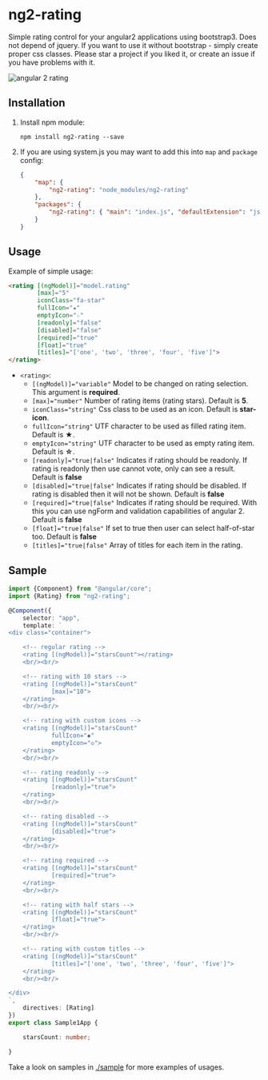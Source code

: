 # ng2-rating

Simple rating control for your angular2 applications using bootstrap3. Does not depend of jquery.
If you want to use it without bootstrap - simply create proper css classes.
Please star a project if you liked it, or create an issue if you have problems with it.

![angular 2 rating](https://raw.githubusercontent.com/pleerock/ng2-rating/master/resources/rating-example.png)

## Installation

1. Install npm module:

    `npm install ng2-rating --save`

2. If you are using system.js you may want to add this into `map` and `package` config:

    ```json
    {
        "map": {
            "ng2-rating": "node_modules/ng2-rating"
        },
        "packages": {
            "ng2-rating": { "main": "index.js", "defaultExtension": "js" }
        }
    }
    ```

## Usage

Example of simple usage:

```html
<rating [(ngModel)]="model.rating"
        [max]="5"
        iconClass="fa-star"
        fullIcon="★"
        emptyIcon="☆"
        [readonly]="false"
        [disabled]="false"
        [required]="true"
        [float]="true"
        [titles]="['one', 'two', 'three', 'four', 'five']">
</rating>
```

* `<rating>`:
    * `[(ngModel)]="variable"` Model to be changed on rating selection. This argument is **required**.
    * `[max]="number"` Number of rating items (rating stars). Default is **5**.
    * `iconClass="string"` Css class to be used as an icon. Default is **star-icon**.
    * `fullIcon="string"` UTF character to be used as filled rating item. Default is **★**.
    * `emptyIcon="string"` UTF character to be used as empty rating item. Default is **☆**.
    * `[readonly]="true|false"` Indicates if rating should be readonly. If rating is readonly then use cannot vote, only can see a result. Default is **false**
    * `[disabled]="true|false"` Indicates if rating should be disabled. If rating is disabled then it will not be shown. Default is **false**
    * `[required]="true|false"` Indicates if rating should be required. With this you can use ngForm and validation capabilities of angular 2. Default is **false**
    * `[float]="true|false"` If set to true then user can select half-of-star too. Default is **false**
    * `[titles]="true|false"` Array of titles for each item in the rating.

## Sample

```typescript
import {Component} from "@angular/core";
import {Rating} from "ng2-rating";

@Component({
    selector: "app",
    template: `
<div class="container">

    <!-- regular rating -->
    <rating [(ngModel)]="starsCount"></rating>
    <br/><br/>

    <!-- rating with 10 stars -->
    <rating [(ngModel)]="starsCount"
            [max]="10">
    </rating>
    <br/><br/>

    <!-- rating with custom icons -->
    <rating [(ngModel)]="starsCount"
            fullIcon="◆"
            emptyIcon="◇">
    </rating>
    <br/><br/>

    <!-- rating readonly -->
    <rating [(ngModel)]="starsCount"
            [readonly]="true">
    </rating>
    <br/><br/>

    <!-- rating disabled -->
    <rating [(ngModel)]="starsCount"
            [disabled]="true">
    </rating>
    <br/><br/>

    <!-- rating required -->
    <rating [(ngModel)]="starsCount"
            [required]="true">
    </rating>
    <br/><br/>

    <!-- rating with half stars -->
    <rating [(ngModel)]="starsCount"
            [float]="true">
    </rating>
    <br/><br/>

    <!-- rating with custom titles -->
    <rating [(ngModel)]="starsCount"
            [titles]="['one', 'two', 'three', 'four', 'five']">
    </rating>
    <br/><br/>

</div>
`,
    directives: [Rating]
})
export class Sample1App {

    starsCount: number;

}
```

Take a look on samples in [./sample](https://github.com/pleerock/ng2-rating/tree/master/sample) for more examples of
usages.
